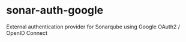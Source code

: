 # sonar-auth-google
External authentication provider for Sonarqube using Google OAuth2 / OpenID Connect
